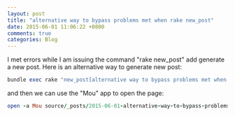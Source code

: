 ```yaml
---
layout: post
title: "alternative way to bypass problems met when rake new_post"
date: 2015-06-01 11:06:22 +0800
comments: true
categories: Blog	
---
```

I met errors while I am issuing the command "rake new_post" add generate a new post. Here is an alternative way to generate new post:

```ruby
bundle exec rake "new_post[alternative way to bypass problems met when rake new_post]"
```

and then we can use the "Mou" app to open the page:

```ruby
open -a Mou source/_posts/2015-06-01-alternative-way-to-bypass-problems-met-when-rake-new-post.markdown
```
